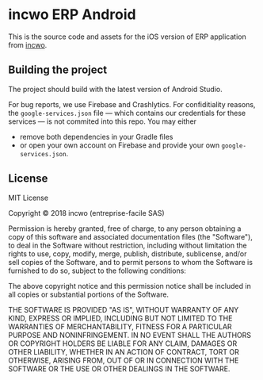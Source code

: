 # incwo ERP Android

This is the source code and assets for the iOS version of ERP application from [incwo](https://www.incwo.com).

## Building the project

The project should build with the latest version of Android Studio.

For bug reports, we use Firebase and Crashlytics. For confiditiality reasons, the `google-services.json` file — which contains our credentials for these services — is not commited into this repo. You may either 

* remove both dependencies in your Gradle files 
* or open your own account on Firebase and provide your own `google-services.json`.

## License

MIT License

Copyright © 2018 incwo (entreprise-facile SAS)

Permission is hereby granted, free of charge, to any person obtaining a copy
of this software and associated documentation files (the "Software"), to deal
in the Software without restriction, including without limitation the rights
to use, copy, modify, merge, publish, distribute, sublicense, and/or sell
copies of the Software, and to permit persons to whom the Software is
furnished to do so, subject to the following conditions:

The above copyright notice and this permission notice shall be included in all
copies or substantial portions of the Software.

THE SOFTWARE IS PROVIDED "AS IS", WITHOUT WARRANTY OF ANY KIND, EXPRESS OR
IMPLIED, INCLUDING BUT NOT LIMITED TO THE WARRANTIES OF MERCHANTABILITY,
FITNESS FOR A PARTICULAR PURPOSE AND NONINFRINGEMENT. IN NO EVENT SHALL THE
AUTHORS OR COPYRIGHT HOLDERS BE LIABLE FOR ANY CLAIM, DAMAGES OR OTHER
LIABILITY, WHETHER IN AN ACTION OF CONTRACT, TORT OR OTHERWISE, ARISING FROM,
OUT OF OR IN CONNECTION WITH THE SOFTWARE OR THE USE OR OTHER DEALINGS IN THE
SOFTWARE.

